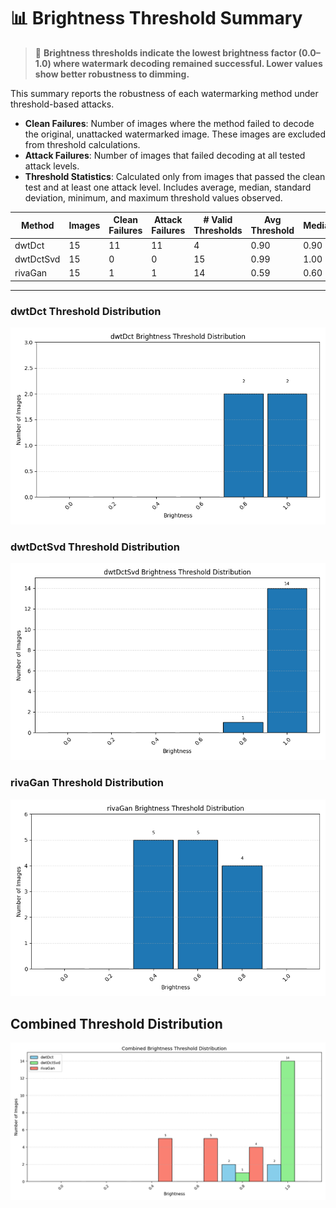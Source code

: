 # 📊 Brightness Threshold Summary

> 📘 **Brightness thresholds indicate the lowest brightness factor (0.0–1.0) where watermark decoding remained successful. Lower values show better robustness to dimming.**

This summary reports the robustness of each watermarking method under threshold-based attacks.
- **Clean Failures**: Number of images where the method failed to decode the original, unattacked watermarked image. These images are excluded from threshold calculations.
- **Attack Failures**: Number of images that failed decoding at all tested attack levels.
- **Threshold Statistics**: Calculated only from images that passed the clean test and at least one attack level. Includes average, median, standard deviation, minimum, and maximum threshold values observed.

| Method | Images | Clean Failures | Attack Failures | # Valid Thresholds | Avg Threshold | Median | Std Dev | Min | Max |
|--------|--------|----------------|------------------|---------------------|----------------|--------|---------|-----|-----|
| dwtDct | 15 | 11 | 11 | 4 | 0.90 | 0.90 | 0.10 | 0.80 | 1.00 |
| dwtDctSvd | 15 | 0 | 0 | 15 | 0.99 | 1.00 | 0.05 | 0.80 | 1.00 |
| rivaGan | 15 | 1 | 1 | 14 | 0.59 | 0.60 | 0.16 | 0.40 | 0.80 |

---
### dwtDct Threshold Distribution
![dwtDct Bar Graph](dwtDct_threshold_bar.png)

### dwtDctSvd Threshold Distribution
![dwtDctSvd Bar Graph](dwtDctSvd_threshold_bar.png)

### rivaGan Threshold Distribution
![rivaGan Bar Graph](rivaGan_threshold_bar.png)

## Combined Threshold Distribution
![Combined Threshold Bar Graph](brightness_combined_distribution.png)

